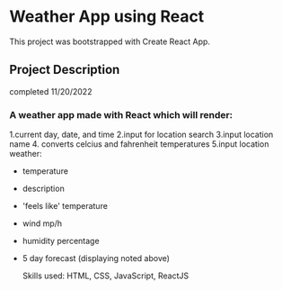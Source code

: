 # Weather App using React

This project was bootstrapped with Create React App.

## Project Description

completed 11/20/2022

### A weather app made with React which will render:

1.current day, date, and time
2.input for location search
3.input location name
4. converts celcius and fahrenheit temperatures
5.input location weather:

- temperature
- description
- 'feels like' temperature
- wind mp/h
- humidity percentage
- 5 day forecast (displaying noted above)

  Skills used:
  HTML, CSS, JavaScript, ReactJS
